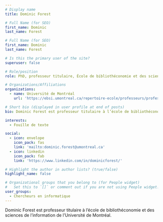 ```yaml
---
# Display name
title: Dominic Forest

# Full Name (for SEO)
first_name: Dominic
last_name: Forest

# Full Name (for SEO)
first_name: Dominic
last_name: Forest

# Is this the primary user of the site?
superuser: false

# Role/position
role: PhD, professeur titulaire, École de bibliothéconomie et des sciences de l’information

# Organizations/Affiliations
organizations:
  - name: Université de Montréal
    url: 'https://ebsi.umontreal.ca/repertoire-ecole/professeurs/professeur/in/in15274/sg/Dominic%20Forest/'

# Short bio (displayed in user profile at end of posts)
bio: Dominic Forest est professeur titulaire à l’école de bibliothéconomie et des sciences de l’information de l’Université de Montréal.

interests:
  - Fouille de texte

social:
  - icon: envelope
    icon_pack: fas
    link: 'mailto:dominic.forest@umontreal.ca'
  - icon: linkedin
    icon_pack: fab
    link: 'https://www.linkedin.com/in/dominicforest/'

# Highlight the author in author lists? (true/false)
highlight_name: false

# Organizational groups that you belong to (for People widget)
#   Set this to `[]` or comment out if you are not using People widget.
user_groups:
  - Chercheurs en informatique
---
```

Dominic Forest est professeur titulaire à l’école de bibliothéconomie et des sciences de l’information de l’Université de Montréal.